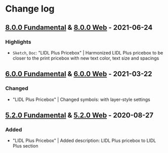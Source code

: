 # Change log

## [8.0.0 Fundamental](https://github.com/cake-hub/lidl-sketch/tree/v8.0.0) & [8.0.0 Web](https://github.com/cake-hub/lidl-web-sketch/tree/v8.0.0) - 2021-06-24

### Highlights

* `Sketch`, `Doc`: "LIDL Plus Pricebox" | Harmonized LIDL Plus pricebox to be closer to the print pricebox with new text color, text size and spacings


## [6.0.0 Fundamental](https://github.com/cake-hub/lidl-sketch/tree/v6.0.0) & [6.0.0 Web](https://github.com/cake-hub/lidl-web-sketch/tree/v6.0.0) - 2021-03-22

### Changed

* "LIDL Plus Pricebox" | Changed symbols: with layer-style settings


## [5.2.0 Fundamental](https://github.com/cake-hub/lidl-sketch/tree/v5.2.0) & [5.2.0 Web](https://github.com/cake-hub/lidl-web-sketch/tree/v5.2.0) - 2020-08-27

### Added

* "LIDL Plus Pricebox" | Added description: LIDL Plus pricebox to LIDL Plus section
